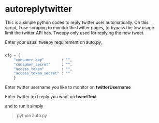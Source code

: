 # autoreplytwitter
This is a simple python codes to reply twitter user automatically.
On this script, I use scraping to monitor the twitter pages, to bypass the low usage limit the twitter API has.
Tweepy only used for replying the new tweet.

Enter your usual tweepy requirement on auto.py,
```python

cfg = { 
    "consumer_key"        : "",
    "consumer_secret"     : "",
    "access_token"        : "",
    "access_token_secret" : "" 
    }

```
Enter twitter username you like to monitor on **twitterUsername**

Enter twitter text reply you want on **tweetText**

and to run it simply

> python auto.py
